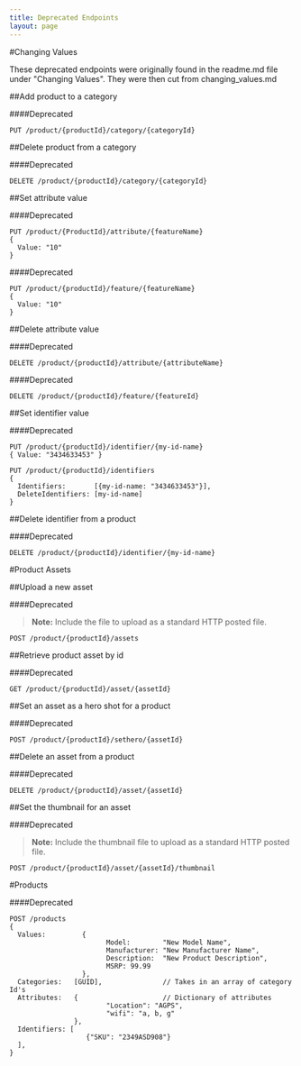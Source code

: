 ```yaml
---
title: Deprecated Endpoints
layout: page
---
```


<!-- RM COMMENT - PLEASE READ
All deprecated content has been corrected to reflect the new and consistent style used in the rest of the guide, and so could be added back in with no loss of quality. 

My only suggestion regarding these is that we explain why they are deprecated as it might be helpful to new adopters of this API to understand that these were once used and deprecated as opposed to simply never included or thought of.

-->


#Changing Values

These deprecated endpoints were originally found in the readme.md file under "Changing Values". They were then cut from changing_values.md


##Add product to a category

####Deprecated

    PUT /product/{productId}/category/{categoryId}


##Delete product from a category

####Deprecated

    DELETE /product/{productId}/category/{categoryId}


##Set attribute value

####Deprecated


    PUT /product/{ProductId}/attribute/{featureName}
    {
      Value: "10"
    }


####Deprecated

    PUT /product/{productId}/feature/{featureName}
    {
      Value: "10"
    }


##Delete attribute value

####Deprecated

    DELETE /product/{productId}/attribute/{attributeName}


####Deprecated

    DELETE /product/{productId}/feature/{featureId}


##Set identifier value

####Deprecated

    PUT /product/{productId}/identifier/{my-id-name}
    { Value: "3434633453" }
    
    PUT /product/{productId}/identifiers
    {
      Identifiers:       [{my-id-name: "3434633453"}],
      DeleteIdentifiers: [my-id-name]
    }


##Delete identifier from a product

####Deprecated

    DELETE /product/{productId}/identifier/{my-id-name}


#Product Assets

##Upload a new asset

####Deprecated

>**Note:** Include the file to upload as a standard HTTP posted file.

    POST /product/{productId}/assets 
    

##Retrieve product asset by id

####Deprecated

    GET /product/{productId}/asset/{assetId}


##Set an asset as a hero shot for a product

####Deprecated

    POST /product/{productId}/sethero/{assetId}


##Delete an asset from a product

####Deprecated

    DELETE /product/{productId}/asset/{assetId}


##Set the thumbnail for an asset

####Deprecated

>**Note:** Include the thumbnail file to upload as a standard HTTP posted file.

    POST /product/{productId}/asset/{assetId}/thumbnail 


#Products

####Deprecated 

    POST /products
    {
      Values:         {
        					Model:        "New Model Name",                      
					        Manufacturer: "New Manufacturer Name",        
					        Description:  "New Product Description",              
					        MSRP: 99.99                                
                      },
      Categories:   [GUID],               // Takes in an array of category Id's
      Attributes:   {                     // Dictionary of attributes 
        					"Location": "AGPS", 
					        "wifi": "a, b, g" 
                    },
      Identifiers: [
       				   {"SKU": "2349ASD908"}
      ],
    }